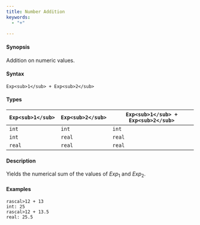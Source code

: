 ```yaml
---
title: Number Addition
keywords:
  - "+"

---
```


#### Synopsis

Addition on numeric values.

#### Syntax

`Exp<sub>1</sub> + Exp<sub>2</sub>`

#### Types


| `Exp<sub>1</sub>`  |  `Exp<sub>2</sub>` | `Exp<sub>1</sub> + Exp<sub>2</sub>`  |
| --- | --- | --- |
| `int`      |  `int`     | `int`                 |
| `int`      |  `real`    | `real`                |
| `real`     |  `real`    | `real`                |


#### Description

Yields the numerical sum of the values of _Exp_<sub>1</sub> and _Exp_<sub>2</sub>.

#### Examples


```rascal-shell
rascal>12 + 13
int: 25
rascal>12 + 13.5
real: 25.5
```


